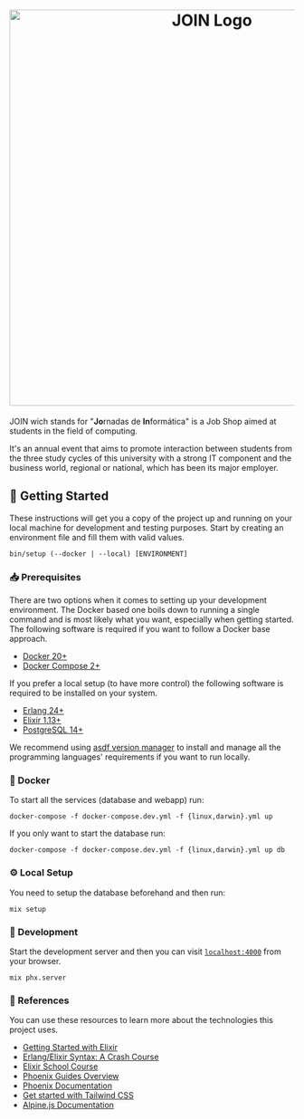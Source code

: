 <h1>
    <div align="center">
        <img alt="JOIN Logo" src=".github/brand/join-logo.png" width="700" >
    </div>
</h1>

JOIN wich stands for "**Jo**rnadas de **In**formática" is a Job Shop aimed at students in the field of computing.

It's an annual event that aims to promote interaction between students from the three study cycles of this university with a strong IT component and the business world, regional or national, which has been its major employer.

## 🚀 Getting Started

These instructions will get you a copy of the project up and running on your
local machine for development and testing purposes. Start by creating an
environment file and fill them with valid values.

```
bin/setup (--docker | --local) [ENVIRONMENT]
```

### 📥 Prerequisites

There are two options when it comes to setting up your development environment.
The Docker based one boils down to running a single command and is most likely
what you want, especially when getting started. The following software is
required if you want to follow a Docker base approach.

- [Docker 20+](https://docs.docker.com/desktop/)
- [Docker Compose 2+](https://docs.docker.com/compose/)


If you prefer a local setup (to have more control) the following software is
required to be installed on your system.

- [Erlang 24+](https://www.erlang.org/downloads)
- [Elixir 1.13+](https://elixir-lang.org/install.html)
- [PostgreSQL 14+](https://www.postgresql.org/download/)

We recommend using [asdf version
manager](https://asdf-vm.com/) to install and
manage all the programming languages' requirements if you want to run locally.

### 🐳 Docker

To start all the services (database and webapp) run:

```
docker-compose -f docker-compose.dev.yml -f {linux,darwin}.yml up
```

If you only want to start the database run:

```
docker-compose -f docker-compose.dev.yml -f {linux,darwin}.yml up db
```

### ⚙️  Local Setup

You need to setup the database beforehand and then run:

```
mix setup
```

### 🔨 Development

Start the development server and then you can visit
[`localhost:4000`](http://localhost:4000) from your browser.

```
mix phx.server
```

### 🔗 References

You can use these resources to learn more about the technologies this project
uses.

- [Getting Started with Elixir](https://elixir-lang.org/getting-started/introduction.html)
- [Erlang/Elixir Syntax: A Crash Course](https://elixir-lang.org/crash-course.html)
- [Elixir School Course](https://elixirschool.com/en/)
- [Phoenix Guides Overview](https://hexdocs.pm/phoenix/overview.html)
- [Phoenix Documentation](https://hexdocs.pm/phoenix)
- [Get started with Tailwind CSS](https://tailwindcss.com/docs)
- [Alpine.js Documentation](https://alpinejs.dev/start-here)
